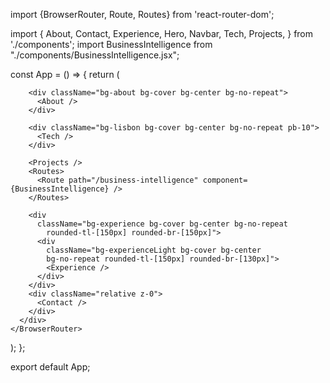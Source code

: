 import {BrowserRouter, Route, Routes} from 'react-router-dom';

import {
  About,
  Contact,
  Experience,
  Hero,
  Navbar,
  Tech,
  Projects,
} from './components';
import BusinessIntelligence from "./components/BusinessIntelligence.jsx";

const App = () => {
  return (
    <BrowserRouter>
      <div className="relative z-0">
        <div>
          <Navbar />
          <Hero />
        </div>

        <div className="bg-about bg-cover bg-center bg-no-repeat">
          <About />
        </div>

        <div className="bg-lisbon bg-cover bg-center bg-no-repeat pb-10">
          <Tech />
        </div>

        <Projects />
        <Routes>
          <Route path="/business-intelligence" component={BusinessIntelligence} />
        </Routes>

        <div
          className="bg-experience bg-cover bg-center bg-no-repeat
            rounded-tl-[150px] rounded-br-[150px]">
          <div
            className="bg-experienceLight bg-cover bg-center
            bg-no-repeat rounded-tl-[150px] rounded-br-[130px]">
            <Experience />
          </div>
        </div>
        <div className="relative z-0">
          <Contact />
        </div>
      </div>
    </BrowserRouter>
  );
};

export default App;


